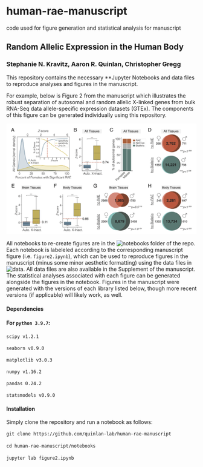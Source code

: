 # human-rae-manuscript
 code used for figure generation and statistical analysis for manuscript

## Random Allelic Expression in the Human Body

### Stephanie N. Kravitz, Aaron R. Quinlan, Christopher Gregg

This repository contains the necessary **Jupyter Notebooks and data files to reproduce analyses and figures in the manuscript. 

For example, below is Figure 2 from the manuscript which illustrates the robust separation of autosomal and random allelic X-linked genes from bulk RNA-Seq data allele-specific expression datasets (GTEx). The components of this figure can be generated individually using this repository.

![alt text](img/Figure2.png)

All notebooks to re-create figures are in the ![notebooks](https://github.com/quinlan-lab/human-rae-manuscript/tree/main/notebooks) folder of the repo. Each notebook is labeleled according to the corresponding manuscript figure (i.e. `figure2.ipynb`), which can be used to reproduce figures in the manuscript (minus some minor aesthetic formatting) using the data files in ![data](https://github.com/quinlan-lab/human-rae-manuscript/tree/main/data). All data files are also available in the Supplement of the manuscript. The statistical analyses associated with each figure can be generated alongside the figures in the notebook. Figures in the manuscript were generated with the versions of each library listed below, though more recent versions (if applicable) will likely work, as well.

#### Dependencies

#### For `python 3.9.7`:

`scipy v1.2.1`

`seaborn v0.9.0`

`matplotlib v3.0.3`

`numpy v1.16.2`

`pandas 0.24.2`

`statsmodels v0.9.0`

#### Installation

Simply clone the repository and run a notebook as follows:

```
git clone https://github.com/quinlan-lab/human-rae-manuscript

cd human-rae-manuscript/notebooks

jupyter lab figure2.ipynb


